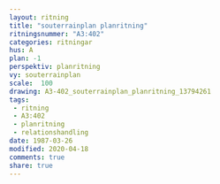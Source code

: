 ```yaml
---
layout: ritning
title: "souterrainplan planritning"
ritningsnummer: "A3:402"
categories: ritningar
hus: A
plan: -1
perspektiv: planritning
vy: souterrainplan
scale:  100
drawing: A3-402_souterrainplan_planritning_13794261
tags:
 - ritning
 - A3:402
 - planritning
 - relationshandling
date: 1987-03-26
modified: 2020-04-18
comments: true
share: true
---
```


